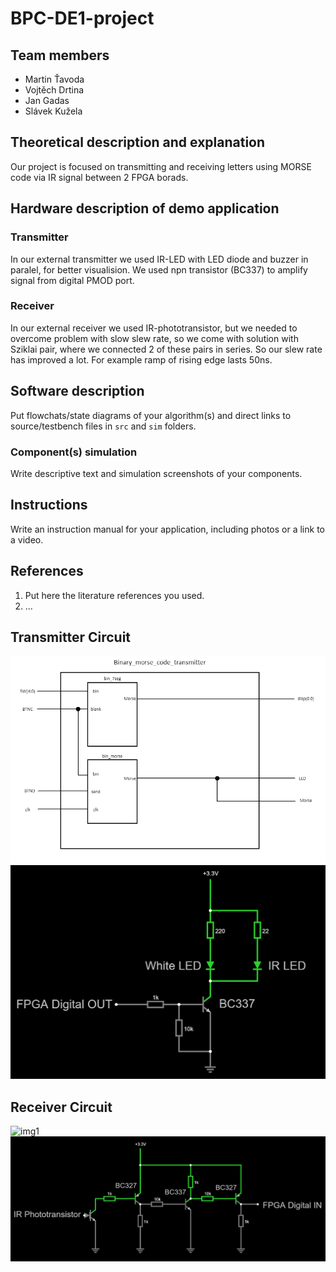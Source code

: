 # BPC-DE1-project

## Team members
* Martin Ťavoda
* Vojtěch Drtina
* Jan Gadas
* Slávek Kužela

## Theoretical description and explanation

Our project is focused on transmitting and receiving letters using MORSE code via IR signal between 2 FPGA borads. 

## Hardware description of demo application

### Transmitter

In our external transmitter we used IR-LED with LED diode and buzzer in paralel, for better visualision. We used npn transistor (BC337) to amplify signal from digital PMOD port.

### Receiver

In our external receiver we used IR-phototransistor, but we needed to overcome problem with slow slew rate, so we come with solution with Sziklai pair, where we connected 2 of these pairs in series. So our slew rate has improved a lot. For example ramp of rising edge lasts 50ns. 

## Software description

Put flowchats/state diagrams of your algorithm(s) and direct links to source/testbench files in `src` and `sim` folders. 

### Component(s) simulation

Write descriptive text and simulation screenshots of your components.

## Instructions

Write an instruction manual for your application, including photos or a link to a video.

## References

1. Put here the literature references you used.
2. ...

## Transmitter Circuit

![img1](images/Transmitter_block.png)
![img2](images/Transmitter_schematic.png)

## Receiver Circuit

![img1](images/Receiver_block.png)
![img2](images/Receiver_schematic.png)


